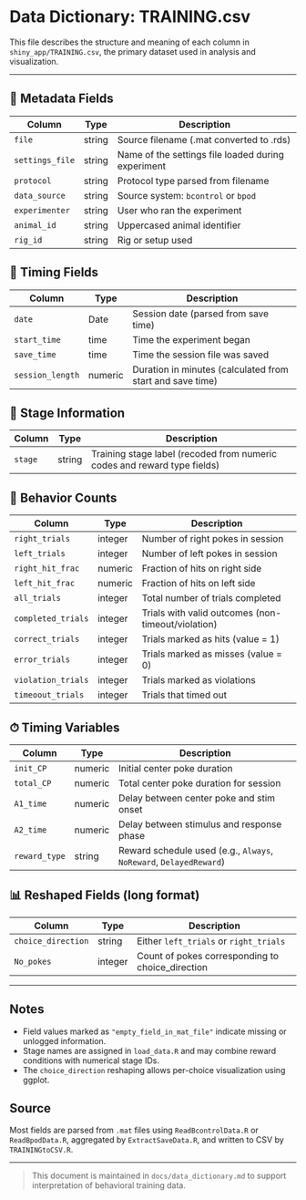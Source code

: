 # Data Dictionary: TRAINING.csv

This file describes the structure and meaning of each column in `shiny_app/TRAINING.csv`, the primary dataset used in analysis and visualization.

---

## 🧪 Metadata Fields

| Column          | Type   | Description                                        |
| --------------- | ------ | -------------------------------------------------- |
| `file`          | string | Source filename (.mat converted to .rds)           |
| `settings_file` | string | Name of the settings file loaded during experiment |
| `protocol`      | string | Protocol type parsed from filename                 |
| `data_source`   | string | Source system: `bcontrol` or `bpod`                |
| `experimenter`  | string | User who ran the experiment                        |
| `animal_id`     | string | Uppercased animal identifier                       |
| `rig_id`        | string | Rig or setup used                                  |

## 📅 Timing Fields

| Column           | Type    | Description                                               |
| ---------------- | ------- | --------------------------------------------------------- |
| `date`           | Date    | Session date (parsed from save time)                      |
| `start_time`     | time    | Time the experiment began                                 |
| `save_time`      | time    | Time the session file was saved                           |
| `session_length` | numeric | Duration in minutes (calculated from start and save time) |

## 🧠 Stage Information

| Column  | Type   | Description                                                              |
| ------- | ------ | ------------------------------------------------------------------------ |
| `stage` | string | Training stage label (recoded from numeric codes and reward type fields) |

## 🐁 Behavior Counts

| Column             | Type    | Description                                        |
| ------------------ | ------- | -------------------------------------------------- |
| `right_trials`     | integer | Number of right pokes in session                   |
| `left_trials`      | integer | Number of left pokes in session                    |
| `right_hit_frac`   | numeric | Fraction of hits on right side                     |
| `left_hit_frac`    | numeric | Fraction of hits on left side                      |
| `all_trials`       | integer | Total number of trials completed                   |
| `completed_trials` | integer | Trials with valid outcomes (non-timeout/violation) |
| `correct_trials`   | integer | Trials marked as hits (value = 1)                  |
| `error_trials`     | integer | Trials marked as misses (value = 0)                |
| `violation_trials` | integer | Trials marked as violations                        |
| `timeoout_trials`  | integer | Trials that timed out                              |

## ⏱ Timing Variables

| Column        | Type    | Description                                                        |
| ------------- | ------- | ------------------------------------------------------------------ |
| `init_CP`     | numeric | Initial center poke duration                                       |
| `total_CP`    | numeric | Total center poke duration for session                             |
| `A1_time`     | numeric | Delay between center poke and stim onset                           |
| `A2_time`     | numeric | Delay between stimulus and response phase                          |
| `reward_type` | string  | Reward schedule used (e.g., `Always`, `NoReward`, `DelayedReward`) |

## 📊 Reshaped Fields (long format)

| Column             | Type    | Description                                       |
| ------------------ | ------- | ------------------------------------------------- |
| `choice_direction` | string  | Either `left_trials` or `right_trials`            |
| `No_pokes`         | integer | Count of pokes corresponding to choice\_direction |

---

## Notes

* Field values marked as `"empty_field_in_mat_file"` indicate missing or unlogged information.
* Stage names are assigned in `load_data.R` and may combine reward conditions with numerical stage IDs.
* The `choice_direction` reshaping allows per-choice visualization using ggplot.

## Source

Most fields are parsed from `.mat` files using `ReadBcontrolData.R` or `ReadBpodData.R`, aggregated by `ExtractSaveData.R`, and written to CSV by `TRAININGtoCSV.R`.

---

> This document is maintained in `docs/data_dictionary.md` to support interpretation of behavioral training data.

